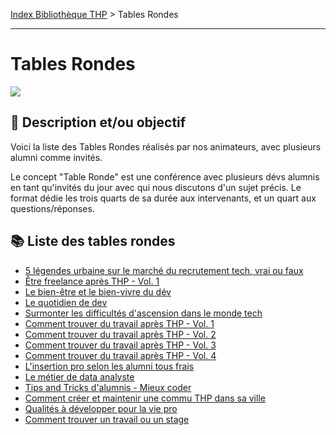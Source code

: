 [Index Bibliothèque THP](https://github.com/TheHackingProject/bibliotheque-THP) > Tables Rondes

___

# Tables Rondes

![](https://picsum.photos/1024/400)

## 📄 Description et/ou objectif

Voici la liste des Tables Rondes réalisés par nos animateurs, avec plusieurs alumni comme invités.

Le concept "Table Ronde" est une conférence avec plusieurs dévs alumnis en tant qu'invités du jour avec qui nous discutons d'un sujet précis. Le format dédie les trois quarts de sa durée aux intervenants, et un quart aux questions/réponses. 


## 📚 Liste des tables rondes

- [5 légendes urbaine sur le marché du recrutement tech, vrai ou faux](https://github.com/TheHackingProject/bibliotheque-THP/blob/master/notes/5_legendes_urbaine_sur_le_marche_du_recrutement_tech_vrai_ou_faux.md)
- [Être freelance après THP - Vol. 1](https://github.com/TheHackingProject/bibliotheque-THP/blob/master/notes/etre_freelance_apres_thp-vol1.md)
- [Le bien-être et le bien-vivre du dév](https://github.com/TheHackingProject/bibliotheque-THP/blob/master/notes/le_bien-etre_et_le_bien-vivre_du_dev.md)
- [Le quotidien de dev](https://github.com/TheHackingProject/bibliotheque-THP/blob/master/notes/le_quotidien_de_dev.md)
- [Surmonter les difficultés d'ascension dans le monde tech](https://github.com/TheHackingProject/bibliotheque-THP/blob/master/notes/surmonter_les_difficultes_d_ascension_dans_le_monde_tech.md)
- [Comment trouver du travail après THP - Vol. 1](https://github.com/TheHackingProject/bibliotheque-THP/blob/master/notes/comment_trouver_du_travail_apres_thp-vol1.md)
- [Comment trouver du travail après THP - Vol. 2](https://github.com/TheHackingProject/bibliotheque-THP/blob/master/notes/comment_trouver_du_travail_apres_thp-vol2.md)
- [Comment trouver du travail après THP - Vol. 3](https://github.com/TheHackingProject/bibliotheque-THP/blob/master/notes/comment_trouver_du_travail_apres_thp-vol3.md)
- [Comment trouver du travail après THP - Vol. 4](https://github.com/TheHackingProject/bibliotheque-THP/blob/master/notes/comment_trouver_du_travail_apres_thp-vol4.md)
- [L'insertion pro selon les alumni tous frais](https://github.com/TheHackingProject/bibliotheque-THP/blob/master/notes/l_insertion_pro_selon_les_alumni_tous_frais.md)
- [Le métier de data analyste](https://github.com/TheHackingProject/bibliotheque-THP/blob/master/notes/le_metier_de_data_analyste.md)
- [Tips and Tricks d'alumnis - Mieux coder](https://github.com/TheHackingProject/bibliotheque-THP/blob/master/notes/tips_and_tricks_d_alumnis-mieux_coder.md)
- [Comment créer et maintenir une commu THP dans sa ville](https://github.com/TheHackingProject/bibliotheque-THP/blob/master/notes/comment_creer_et_maintenir_une_commu_thp_dans_sa_ville.md)
- [Qualités à développer pour la vie pro](https://github.com/TheHackingProject/bibliotheque-THP/blob/master/notes/qualites_a_developper_pour_la_vie_pro.md)
- [Comment trouver un travail ou un stage](https://github.com/TheHackingProject/bibliotheque-THP/blob/master/notes/comment_trouver_un_travail_ou_un_stage.md)
